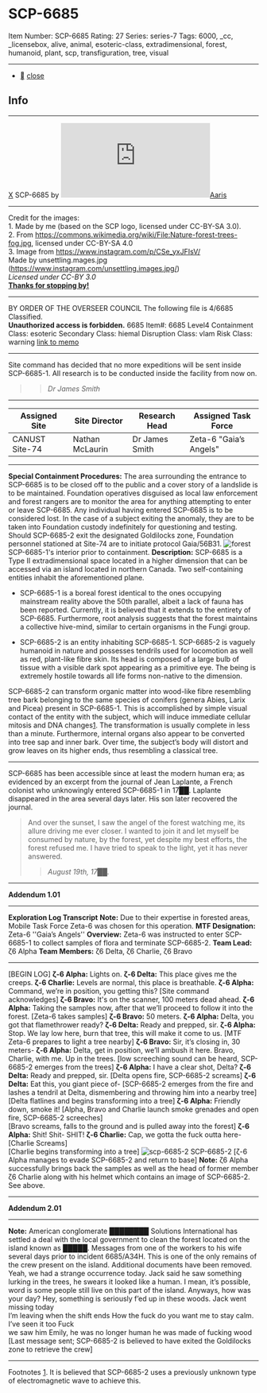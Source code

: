 # SCP-6685
Item Number: SCP-6685
Rating: 27
Series: series-7
Tags: 6000, _cc, _licensebox, alive, animal, esoteric-class, extradimensional, forest, humanoid, plant, scp, transfiguration, tree, visual

---

  * [](javascript:;)
[close](javascript:;)
## Info
* * *
[X](javascript:;)
SCP-6685 by [![Aaris](https://www.wikidot.com/avatar.php?userid=7485015&amp;size=small&amp;timestamp=1727442005)](http://www.wikidot.com/user:info/aaris)[Aaris](http://www.wikidot.com/user:info/aaris)
* * *
Credit for the images:  
1\. Made by me (based on the SCP logo, licensed under CC-BY-SA 3.0).  
2\. From <https://commons.wikimedia.org/wiki/File:Nature-forest-trees-fog.jpg>, licensed under CC-BY-SA 4.0  
3\. Image from <https://www.instagram.com/p/CSe_yxJFIsV/>  
Made by unsettling.mages.jpg (<https://www.instagram.com/unsettling.images.jpg/>)  
_Licensed under CC-BY 3.0_  
**[Thanks for stopping by!](http://www.scp-wiki.wikidot.com)**
* * *

BY ORDER OF THE OVERSEER COUNCIL
The following file is 4/6685 Classified.  
**Unauthorized access is forbidden.**
6685
Item#: 6685
Level4
Containment Class:
esoteric
Secondary Class:
hiemal
Disruption Class:
vlam
Risk Class:
warning
[link to memo](/classification-committee-memo)  

* * *
Site command has decided that no more expeditions will be sent inside SCP-6685-1. All research is to be conducted inside the facility from now on.
> > _Dr James Smith_
  

* * *
**Assigned Site** | **Site Director** | **Research Head** | **Assigned Task Force**  
---|---|---|---  
CANUST Site-74 | Nathan McLaurin | Dr James Smith | Zeta-6 "Gaia’s Angels"  
* * *
**Special Containment Procedures:** The area surrounding the entrance to SCP-6685 is to be closed off to the public and a cover story of a landslide is to be maintained. Foundation operatives disguised as local law enforcement and forest rangers are to monitor the area for anything attempting to enter or leave SCP-6685. Any individual having entered SCP-6685 is to be considered lost. In the case of a subject exiting the anomaly, they are to be taken into Foundation custody indefinitely for questioning and testing. Should SCP-6685-2 exit the designated Goldilocks zone, Foundation personnel stationed at Site-74 are to initiate protocol Gaia/56B31.
![forest](https://scp-wiki.wdfiles.com/local--files/scp-6685/forest)
SCP-6685-1's interior prior to containment.
**Description:** SCP-6685 is a Type II extradimensional space located in a higher dimension that can be accessed via an island located in northern Canada. Two self-containing entities inhabit the aforementioned plane.
  * SCP-6685-1 is a boreal forest identical to the ones occupying mainstream reality above the 50th parallel, albeit a lack of fauna has been reported. Currently, it is believed that it extends to the entirety of SCP-6685. Furthermore, root analysis suggests that the forest maintains a collective hive-mind, similar to certain organisms in the Fungi group.

  * SCP-6685-2 is an entity inhabiting SCP-6685-1. SCP-6685-2 is vaguely humanoid in nature and possesses tendrils used for locomotion as well as red, plant-like fibre skin. Its head is composed of a large bulb of tissue with a visible dark spot appearing as a primitive eye. The being is extremely hostile towards all life forms non-native to the dimension.

SCP-6685-2 can transform organic matter into wood-like fibre resembling tree bark belonging to the same species of conifers (genera Abies, Larix and Picea) present in SCP-6685-1. This is accomplished by simple visual contact of the entity with the subject, which will induce immediate cellular mitosis and DNA changes[1](javascript:;). The transformation is usually complete in less than a minute. Furthermore, internal organs also appear to be converted into tree sap and inner bark. Over time, the subject’s body will distort and grow leaves on its higher ends, thus resembling a classical tree.
* * *
SCP-6685 has been accessible since at least the modern human era; as evidenced by an excerpt from the journal of Jean Laplante, a French colonist who unknowingly entered SCP-6685-1 in 17██. Laplante disappeared in the area several days later. His son later recovered the journal.
> And over the sunset, I saw the angel of the forest watching me, its allure driving me ever closer. I wanted to join it and let myself be consumed by nature, by the forest, yet despite my best efforts, the forest refused me. I have tried to speak to the light, yet it has never answered.
>> _August 19th, 17██._
* * *
**Addendum 1.01**
* * *
**Exploration Log Transcript**
**Note:** Due to their expertise in forested areas, Mobile Task Force Zeta-6 was chosen for this operation.
**MTF Designation:** Zeta-6 ''Gaia’s Angels''
**Overview:** Zeta-6 was instructed to enter SCP-6685-1 to collect samples of flora and terminate SCP-6685-2.
**Team Lead:** ζ6 Alpha
**Team Members:** ζ6 Delta, ζ6 Charlie, ζ6 Bravo
* * *
[BEGIN LOG]
**ζ-6 Alpha:** Lights on.
**ζ-6 Delta:** This place gives me the creeps.
**ζ-6 Charlie:** Levels are normal, this place is breathable.
**ζ-6 Alpha:** Command, we’re in position, you getting this?
[Site command acknowledges]
**ζ-6 Bravo:** It's on the scanner, 100 meters dead ahead.
**ζ-6 Alpha:** Taking the samples now, after that we’ll proceed to follow it into the forest.
[Zeta-6 takes samples]
**ζ-6 Bravo:** 50 meters.
**ζ-6 Alpha:** Delta, you got that flamethrower ready?
**ζ-6 Delta:** Ready and prepped, sir.
**ζ-6 Alpha:** Stop. We lay low here, burn that tree, this will make it come to us.
[MTF Zeta-6 prepares to light a tree nearby]
**ζ-6 Bravo:** Sir, it’s closing in, 30 meters-
**ζ-6 Alpha:** Delta, get in position, we’ll ambush it here. Bravo, Charlie, with me. Up in the trees.
[low screeching sound can be heard, SCP-6685-2 emerges from the trees]
**ζ-6 Alpha:** I have a clear shot, Delta?
**ζ-6 Delta:** Ready and prepped, sir.
[Delta opens fire, SCP-6685-2 screams]
**ζ-6 Delta:** Eat this, you giant piece of-
[SCP-6685-2 emerges from the fire and lashes a tendril at Delta, dismembering and throwing him into a nearby tree]  
[Delta flatlines and begins transforming into a tree]
**ζ-6 Alpha:** Friendly down, smoke it!
[Alpha, Bravo and Charlie launch smoke grenades and open fire, SCP-6685-2 screeches]  
[Bravo screams, falls to the ground and is pulled away into the forest]
**ζ-6 Alpha:** Shit! Shit- SHIT!
**ζ-6 Charlie:** Cap, we gotta the fuck outta here-
[Charlie Screams]  
[Charlie begins transforming into a tree]
![scp-6685-2](https://scp-wiki.wdfiles.com/local--files/scp-6685/scp-6685-2)
SCP-6685-2
[ζ-6 Alpha manages to evade SCP-6685-2 and return to base]
**Note:** ζ6 Alpha successfully brings back the samples as well as the head of former member ζ6 Charlie along with his helmet which contains an image of SCP-6685-2. See above.
* * *
**Addendum 2.01**
* * *
**Note:** American conglomerate ████████ Solutions International has settled a deal with the local government to clean the forest located on the island known as █████. Messages from one of the workers to his wife several days prior to incident 6685/A34H. This is one of the only remains of the crew present on the island. Additional documents have been removed.
Yeah, we had a strange occurrence today. Jack said he saw something lurking in the trees, he swears it looked like a human.
I mean, it’s possible, word is some people still live on this part of the island. Anyways, how was your day?
Hey, something is seriously f’ed up in these woods. Jack went missing today  
I’m leaving when the shift ends
How the fuck do you want me to stay calm. I’ve seen it too
Fuck  
we saw him Emily, he was no longer human
he was made of fucking wood
[Last message sent; SCP-6685-2 is believed to have exited the Goldilocks zone to retrieve the crew]
* * *
Footnotes
[1](javascript:;). It is believed that SCP-6685-2 uses a previously unknown type of electromagnetic wave to achieve this.